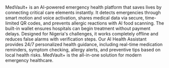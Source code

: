 MedVault+ is an AI-powered emergency health platform that saves lives by connecting critical care elements instantly. It detects emergencies through smart motion and voice activation, shares medical data via secure, time-limited QR codes, and prevents allergic reactions with AI food scanning. The built-in wallet ensures hospitals can begin treatment without payment delays. Designed for Nigeria's challenges, it works completely offline and reduces false alarms with verification steps. Our AI Health Assistant provides 24/7 personalized health guidance, including real-time medication reminders, symptom checking, allergy alerts, and preventive tips based on local health risks. MedVault+ is the all-in-one solution for modern emergency healthcare.
